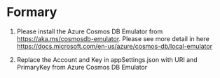 # Formary

1. Please install the Azure Cosmos DB Emulator from https://aka.ms/cosmosdb-emulator. 
Please see more detail in here https://docs.microsoft.com/en-us/azure/cosmos-db/local-emulator

2. Replace the Account and Key in appSettings.json with URI and PrimaryKey from Azure Cosmos DB Emulator
